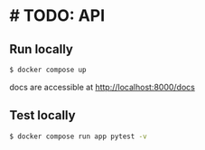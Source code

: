 # # TODO: API

## Run locally

```bash
$ docker compose up
```
docs are accessible at [http://localhost:8000/docs](http://localhost:8000/docs)


## Test locally

```bash
$ docker compose run app pytest -v
```